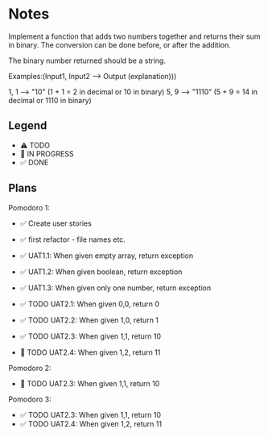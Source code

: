 # Notes

Implement a function that adds two numbers together and returns their sum in binary. The conversion can be done before, or after the addition.

The binary number returned should be a string.

Examples:(Input1, Input2 --> Output (explanation)))

1, 1 --> "10" (1 + 1 = 2 in decimal or 10 in binary)
5, 9 --> "1110" (5 + 9 = 14 in decimal or 1110 in binary)

## Legend
- ⚠ TODO
- 🚧 IN PROGRESS
- ✅ DONE

## Plans

Pomodoro 1:
- ✅ Create user stories
- ✅ first refactor - file names etc. 
- ✅ UAT1.1: When given empty array, return exception
- ✅ UAT1.2: When given boolean, return exception
- ✅ UAT1.3: When given only one number, return exception

- ✅ TODO UAT2.1: When given 0,0, return 0
- ✅ TODO UAT2.2: When given 1,0, return 1
- ✅ TODO UAT2.3: When given 1,1, return 10
- 🚧 TODO UAT2.4: When given 1,2, return 11

Pomodoro 2:
- 🚧 TODO UAT2.3: When given 1,1, return 10

Pomodoro 3:
- ✅ TODO UAT2.3: When given 1,1, return 10
- ✅ TODO UAT2.4: When given 1,2, return 11